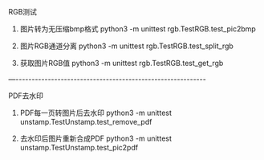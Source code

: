 RGB测试

1. 图片转为无压缩bmp格式
python3 -m unittest rgb.TestRGB.test_pic2bmp 

2. 图片RGB通道分离
python3 -m unittest rgb.TestRGB.test_split_rgb

3. 获取图片RGB值
python3 -m unittest rgb.TestRGB.test_get_rgb

—-----------------------------------------------------------

PDF去水印

1. PDF每一页转图片后去水印
python3 -m unittest unstamp.TestUnstamp.test_remove_pdf

2. 去水印后图片重新合成PDF
python3 -m unittest unstamp.TestUnstamp.test_pic2pdf

